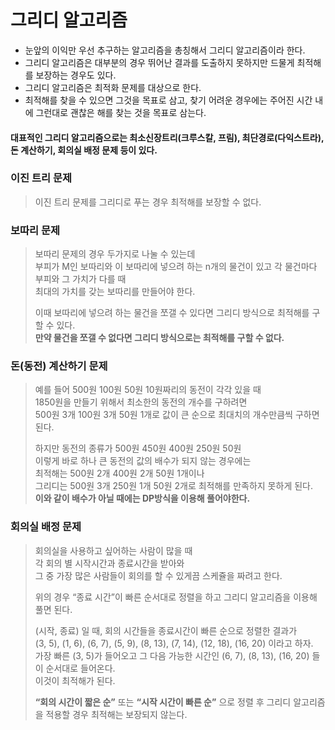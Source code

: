 # 그리디 알고리즘

- 눈앞의 이익만 우선 추구하는 알고리즘을 총칭해서 그리디 알고리즘이라 한다.  
- 그리디 알고리즘은 대부분의 경우 뛰어난 결과를 도출하지 못하지만 드물게 최적해를 보장하는 경우도 있다.  
- 그리디 알고리즘은 최적화 문제를 대상으로 한다.  
- 최적해를 찾을 수 있으면 그것을 목표로 삼고, 찾기 어려운 경우에는 주어진 시간 내에 그런대로 괜찮은 해를 찾는 것을 목표로 삼는다.  
 
#### 대표적인 그리디 알고리즘으로는 **최소신장트리(크루스칼, 프림)**, **최단경로(다익스트라)**, **돈 계산하기**, **회의실 배정 문제** 등이 있다.  

### 이진 트리 문제
> 이진 트리 문제를 그리디로 푸는 경우 최적해를 보장할 수 없다.

### 보따리 문제
> 보따리 문제의 경우 두가지로 나눌 수 있는데  
> 부피가 M인 보따리와 이 보따리에 넣으려 하는 n개의 물건이 있고 각 물건마다 부피와 그 가치가 다를 때  
> 최대의 가치를 갖는 보따리를 만들어야 한다.  
>    
> 이때 보따리에 넣으려 하는 물건을 쪼갤 수 있다면 그리디 방식으로 최적해를 구할 수 있다.  
> **만약 물건을 쪼갤 수 없다면 그리디 방식으로는 최적해를 구할 수 없다.**

### 돈(동전) 계산하기 문제
> 예를 들어 500원 100원 50원 10원짜리의 동전이 각각 있을 때  
> 1850원을 만들기 위해서 최소한의 동전의 개수를 구하려면  
> 500원 3개 100원 3개 50원 1개로 값이 큰 순으로 최대치의 개수만큼씩 구하면 된다.  
>   
> 하지만 동전의 종류가 500원 450원 400원 250원 50원  
> 이렇게 바로 하나 큰 동전의 값의 배수가 되지 않는 경우에는  
> 최적해는 500원 2개 400원 2개 50원 1개이나  
> 그리디는 500원 3개 250원 1개 50원 2개로 최적해를 만족하지 못하게 된다.  
> **이와 같이 배수가 아닐 때에는 DP방식을 이용해 풀어야한다.**

### 회의실 배정 문제
> 회의실을 사용하고 싶어하는 사람이 많을 때  
> 각 회의 별 시작시간과 종료시간을 받아와  
> 그 중 가장 많은 사람들이 회의를 할 수 있게끔 스케쥴을 짜려고 한다.  
>   
> 위의 경우 “종료 시간”이 빠른 순서대로 정렬을 하고 그리디 알고리즘을 이용해 풀면 된다.  
>    
> (시작, 종료) 일 때, 회의 시간들을 종료시간이 빠른 순으로 정렬한 결과가   
> (3, 5), (1, 6), (6, 7), (5, 9), (8, 13), (7, 14), (12, 18), (16, 20) 이라고 하자.  
> 가장 빠른 (3, 5)가 들어오고 그 다음 가능한 시간인 (6, 7), (8, 13), (16, 20) 들이 순서대로 들어온다.   
> 이것이 최적해가 된다.  
>   
> **“회의 시간이 짧은 순”** 또는 **“시작 시간이 빠른 순”** 으로 정렬 후 그리디 알고리즘을 적용할 경우 최적해는 보장되지 않는다.
